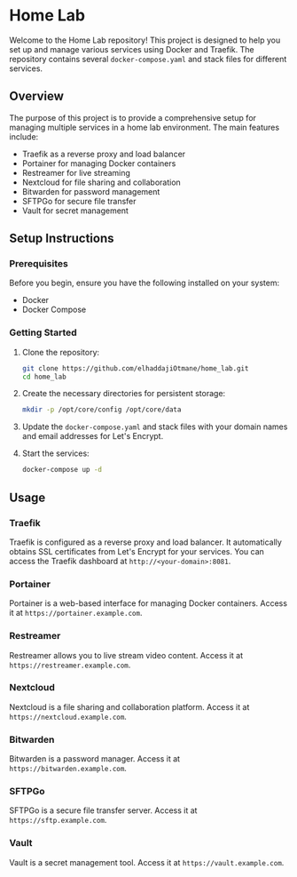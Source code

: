 # Home Lab

Welcome to the Home Lab repository! This project is designed to help you set up and manage various services using Docker and Traefik. The repository contains several `docker-compose.yaml` and stack files for different services.

## Overview

The purpose of this project is to provide a comprehensive setup for managing multiple services in a home lab environment. The main features include:

- Traefik as a reverse proxy and load balancer
- Portainer for managing Docker containers
- Restreamer for live streaming
- Nextcloud for file sharing and collaboration
- Bitwarden for password management
- SFTPGo for secure file transfer
- Vault for secret management

## Setup Instructions

### Prerequisites

Before you begin, ensure you have the following installed on your system:

- Docker
- Docker Compose

### Getting Started

1. Clone the repository:

   ```sh
   git clone https://github.com/elhaddajiOtmane/home_lab.git
   cd home_lab
   ```

2. Create the necessary directories for persistent storage:

   ```sh
   mkdir -p /opt/core/config /opt/core/data
   ```

3. Update the `docker-compose.yaml` and stack files with your domain names and email addresses for Let's Encrypt.

4. Start the services:

   ```sh
   docker-compose up -d
   ```

## Usage

### Traefik

Traefik is configured as a reverse proxy and load balancer. It automatically obtains SSL certificates from Let's Encrypt for your services. You can access the Traefik dashboard at `http://<your-domain>:8081`.

### Portainer

Portainer is a web-based interface for managing Docker containers. Access it at `https://portainer.example.com`.

### Restreamer

Restreamer allows you to live stream video content. Access it at `https://restreamer.example.com`.

### Nextcloud

Nextcloud is a file sharing and collaboration platform. Access it at `https://nextcloud.example.com`.

### Bitwarden

Bitwarden is a password manager. Access it at `https://bitwarden.example.com`.

### SFTPGo

SFTPGo is a secure file transfer server. Access it at `https://sftp.example.com`.

### Vault

Vault is a secret management tool. Access it at `https://vault.example.com`.


